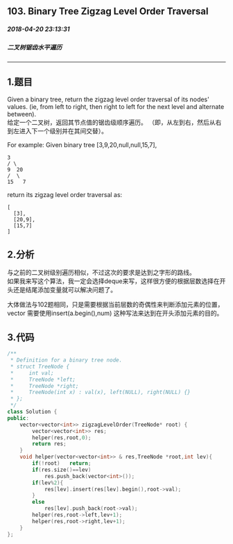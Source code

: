## 103. Binary Tree Zigzag Level Order Traversal
##### 2018-04-20 23:13:31
##### 二叉树锯齿水平遍历
***
## 1.题目
Given a binary tree, return the zigzag level order traversal of its nodes' values. (ie, from left to right, then right to left for the next level and alternate between).  
给定一个二叉树，返回其节点值的锯齿级顺序遍历。 （即，从左到右，然后从右到左进入下一个级别并在其间交替）。

For example:
Given binary tree [3,9,20,null,null,15,7],
```
3
/ \
9  20
/  \
15   7
```
return its zigzag level order traversal as:
```
[
  [3],
  [20,9],
  [15,7]
]
```

## 2.分析
与之前的二叉树级别遍历相似，不过这次的要求是达到之字形的路线。  
如果我来写这个算法，我一定会选择deque来写，这样很方便的根据层数选择在开头还是结尾添加变量就可以解决问题了。

大体做法与102题相同，只是需要根据当前层数的奇偶性来判断添加元素的位置，vector 需要使用insert(a.begin(),num) 这种写法来达到在开头添加元素的目的。

## 3.代码
```cpp
/**
 * Definition for a binary tree node.
 * struct TreeNode {
 *     int val;
 *     TreeNode *left;
 *     TreeNode *right;
 *     TreeNode(int x) : val(x), left(NULL), right(NULL) {}
 * };
 */
class Solution {
public:
    vector<vector<int>> zigzagLevelOrder(TreeNode* root) {
        vector<vector<int>> res;
        helper(res,root,0);
        return res;
    }
    void helper(vector<vector<int>> & res,TreeNode *root,int lev){
        if(!root)   return;
        if(res.size()==lev)
            res.push_back(vector<int>());
        if(lev%2){
            res[lev].insert(res[lev].begin(),root->val);
        }
        else
            res[lev].push_back(root->val);
        helper(res,root->left,lev+1);
        helper(res,root->right,lev+1);
    }
};
```
